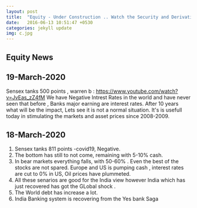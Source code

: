 ```yaml
---
layout: post
title:  "Equity - Under Construction .. Watch the Security and Derivative -  The Bigger the better? Bull or Bear"
date:   2016-06-13 10:51:47 +0530
categories: jekyll update
img: c.jpg
---
```



## Equity News 



## 19-March-2020 
Sensex tanks 500 points , warren b : https://www.youtube.com/watch?v=JvEas_zZ4fM
We have Negative Intrest Rates in the world and have never seen that before , Banks major earning are interest rates.
After 10 years what will be the impact, Lets see it is not a normal situation.
It's is usefull today in stimulating the markets and asset prices since 2008-2009. 

## 18-March-2020 
1. Sensex tanks 811 points -covid19,  Negative. 
2. The bottom has still to not come, remaining with 5-10% cash.
3. In bear markets everything falls, with 50-60% . Even the best of the stocks are not spared. Europe and US is pumping cash , interest rates are cut to 0% in US, Oil prices have plummeted. 
4. All these senarios are good for the India view however India which has just recovered has got the GLobal shock . 
5. The World debt has increase a lot.
6. India Banking system is recovering from the Yes bank Saga
